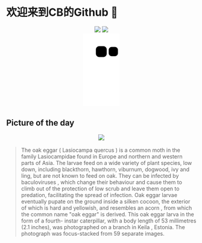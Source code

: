 
# 欢迎来到CB的Github 👋

<div align="center">
  <img height="137px" src="https://github-readme-stats.vercel.app/api?username=SuperCB&show_icons=true&theme=radical" />
  <img height="137px" src="https://github-readme-stats.vercel.app/api/top-langs/?username=SuperCB&hide_title=true&hide_border=true&layout=compact&langs_count=6&text_color=000&icon_color=fff" />
</div>


<div align="center">
    <img src="./contribution-snake/github-contribution-grid-snake.svg" />
</div>



## Picture of the day
<div align="center">
  <img width=400px src="https://upload.wikimedia.org/wikipedia/commons/thumb/3/3f/Lasiocampa_quercus_4th_instar_caterpillar_Keila_%28side_view%29.jpg/525px-Lasiocampa_quercus_4th_instar_caterpillar_Keila_%28side_view%29.jpg" />
</div>

>The  oak eggar  ( Lasiocampa quercus ) is a common  moth  in the family  Lasiocampidae  found in Europe and northern and western parts of Asia. The  larvae  feed on a wide variety of plant species, low down, including blackthorn, hawthorn, viburnum, dogwood, ivy and ling, but are not known to feed on oak. They can be infected by  baculoviruses , which change their behaviour and cause them to climb out of the protection of low scrub and leave them open to predation, facilitating the spread of infection. Oak eggar larvae eventually  pupate  on the ground inside a silken cocoon, the exterior of which is hard and yellowish, and resembles an  acorn , from which the common name "oak eggar" is derived. This oak eggar larva in the form of a fourth- instar  caterpillar, with a body length of 53 millimetres (2.1 inches), was photographed on a branch in  Keila , Estonia. The photograph was  focus-stacked  from 59 separate images.


